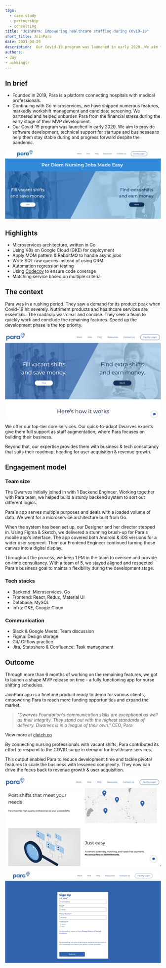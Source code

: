 ```yaml
---
tags: 
  - case-study
  - partnership
  - consulting
title: "JoinPara: Empowering healthcare staffing during COVID-19"
short_title: JoinPara
date: 2021-04-29
description:  Our Covid-19 program was launched in early 2020. We aim to provide software development, technical support for startups and businesses to help them stay stable during and progress forward despite the pandemic. 
authors: 
- duy
- nikkingtr
---
```


## In brief
- Founded in 2019, Para is a platform connecting hospitals with medical professionals. 
- Continuing with Go microservices, we have shipped numerous features, markedly workshift management and candidate screening. We partnered and helped unburden Para from the financial stress during the early stage of their MVP development.
- Our Covid-19 program was launched in early 2020. We aim to provide software development, technical support for startups and businesses to help them stay stable during and progress forward despite the pandemic. 

![](assets/advancing-us-healthcare-platform-joinpara-as-covid-19-support_advancing-us-healthcare-platform-joinpara.webp)

## Highlights
- Microservices architecture, written in Go
- Using K8s on Google Cloud (GKE) for deployment
- Apply MOM pattern & RabbitMQ to handle async jobs
- Write SQL raw queries instead of using ORM
- Automation regression testing
- Using [Codecov](https://about.codecov.io/) to ensure code coverage
- Matching service based on multiple criteria

## The context
Para was in a rushing period. They saw a demand for its product peak when Covid-19 hit severely. Nutriment products and healthcare services are essentials. The roadmap was clear and concise. They seek a team to quickly work and conclude the remaining features. Speed up the development phase is the top priority. 

![](assets/advancing-us-healthcare-platform-joinpara-as-covid-19-support_advancing-us-healthcare-platform-joinpara-how-it-work.webp)

We offer our top-tier core services. Our quick-to-adapt Dwarves experts give them full support as staff augmentation, where Para focuses on building their business.

Beyond that, our expertise provides them with business & tech consultancy that suits their roadmap, heading for user acquisition & revenue growth. 

## Engagement model
### Team size
The Dwarves initially joined in with 1 Backend Engineer. Working together with Para team, we helped build a sturdy backend system to sort out different logics. 

Para's app serves multiple purposes and deals with a loaded volume of data. We went for a microservice architecture built from Go.

When the system has been set up, our Designer and her director stepped in. Using Figma & Sketch, we delivered a stunning brush-up for Para's mobile app's interface. The app covered both Android & iOS versions for a wider user segment. Then our Frontend Engineer continued turning those canvas into a digital display. 

Throughout the process, we keep 1 PM in the team to oversee and provide on-time consultancy. With a team of 5, we stayed aligned and respected Para's business goal to maintain flexibility during the development stage.

### Tech stacks
- Backend: Microservices, Go
- Frontend: React, Redux, Material UI
- Database: MySQL
- Infra: GKE, Google Cloud

### Communication
- Slack & Google Meets: Team discussion
- Figma: Design storage
- Git/ Gitflow practice
- Jira, Statushero & Confluence: Task management

## Outcome
Through more than 6 months of working on the remaining features, we got to launch a shape MVP release on time - a fully functioning app for nurse shifting schedules. 

JoinPara app is a finetune product ready to demo for various clients, empowering Para to reach more funding opportunities and expand the market.

>
> *"Dwarves Foundation's communication skills are exceptional as well as their integrity. They stand out with the highest standards of delivery. Dwarves is in a league of their own."* CEO, Para

View more at [clutch.co](https://clutch.co/profile/dwarves-foundation#reviews)

By connecting nursing professionals with vacant shifts, Para contributed its effort to respond to the COVID surge in demand for healthcare services.

This output enabled Para to reduce development time and tackle pivotal features to scale the business with lessened complexity. They now can drive the focus back to revenue growth & user acquisition.

![](assets/advancing-us-healthcare-platform-joinpara-as-covid-19-support_advancing-us-healthcare-platform-joinpara-home-page.webp)

![](assets/advancing-us-healthcare-platform-joinpara-as-covid-19-support_advancing-us-healthcare-platform-joinpara-sign-up.webp)
